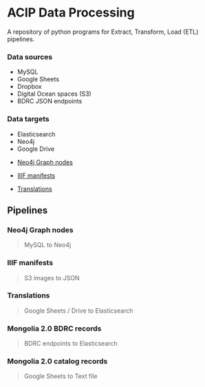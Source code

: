 # ACIP Data Processing

A repository of python programs for Extract, Transform, Load (ETL) pipelines.

### Data sources

- MySQL
- Google Sheets
- Dropbox
- Digital Ocean spaces (S3)
- BDRC JSON endpoints

### Data targets

- Elasticsearch
- Neo4j
- Google Drive

* [Neo4j Graph nodes](#neo4j-graph-nodes)

* [IIIF manifests](#iiif-manifests)

* [Translations](#translations)

## Pipelines

### Neo4j Graph nodes

> MySQL to Neo4j

### IIIF manifests

> S3 images to JSON

### Translations

> Google Sheets / Drive to Elasticsearch

### Mongolia 2.0 BDRC records

> BDRC endpoints to Elasticsearch

### Mongolia 2.0 catalog records

> Google Sheets to Text file

